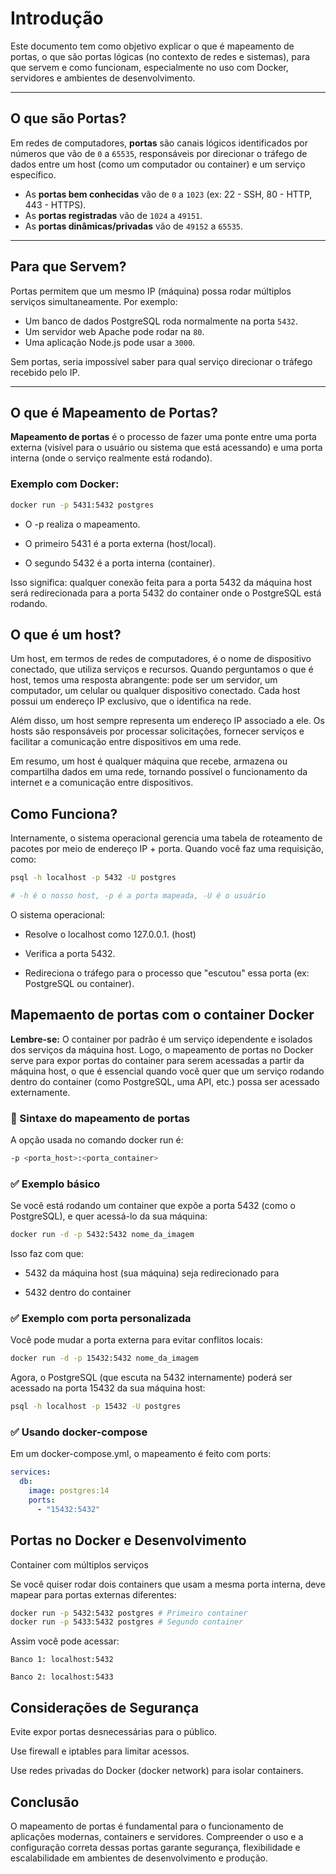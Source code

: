 # Introdução

Este documento tem como objetivo explicar o que é mapeamento de portas, o que são portas lógicas (no contexto de redes e sistemas), para que servem e como funcionam, especialmente no uso com Docker, servidores e ambientes de desenvolvimento.

---

## O que são Portas?

Em redes de computadores, **portas** são canais lógicos identificados por números que vão de `0` a `65535`, responsáveis por direcionar o tráfego de dados entre um host (como um computador ou container) e um serviço específico.

- As **portas bem conhecidas** vão de `0` a `1023` (ex: 22 - SSH, 80 - HTTP, 443 - HTTPS).
- As **portas registradas** vão de `1024` a `49151`.
- As **portas dinâmicas/privadas** vão de `49152` a `65535`.

---

## Para que Servem?

Portas permitem que um mesmo IP (máquina) possa rodar múltiplos serviços simultaneamente. Por exemplo:

- Um banco de dados PostgreSQL roda normalmente na porta `5432`.
- Um servidor web Apache pode rodar na `80`.
- Uma aplicação Node.js pode usar a `3000`.

Sem portas, seria impossível saber para qual serviço direcionar o tráfego recebido pelo IP.

---

## O que é Mapeamento de Portas?

**Mapeamento de portas** é o processo de fazer uma ponte entre uma porta externa (visível para o usuário ou sistema que está acessando) e uma porta interna (onde o serviço realmente está rodando).

### Exemplo com Docker:

```bash
docker run -p 5431:5432 postgres
```

- O -p realiza o mapeamento.

- O primeiro 5431 é a porta externa (host/local).

- O segundo 5432 é a porta interna (container).

Isso significa: qualquer conexão feita para a porta 5432 da máquina host será redirecionada para a porta 5432 do container onde o PostgreSQL está rodando.

## O que é um host? 

Um host, em termos de redes de computadores, é o nome de dispositivo conectado, que utiliza serviços e recursos. Quando perguntamos o que é host, temos uma resposta abrangente: pode ser um servidor, um computador, um celular ou qualquer dispositivo conectado. Cada host possui um endereço IP exclusivo, que o identifica na rede.

Além disso, um host sempre representa um endereço IP associado a ele. Os hosts são responsáveis por processar solicitações, fornecer serviços e facilitar a comunicação entre dispositivos em uma rede.

Em resumo, um host é qualquer máquina que recebe, armazena ou compartilha dados em uma rede, tornando possível o funcionamento da internet e a comunicação entre dispositivos.


## Como Funciona?

Internamente, o sistema operacional gerencia uma tabela de roteamento de pacotes por meio de endereço IP + porta. Quando você faz uma requisição, como:

```bash
psql -h localhost -p 5432 -U postgres

# -h é o nosso host, -p é a porta mapeada, -U é o usuário 
```

O sistema operacional:

- Resolve o localhost como 127.0.0.1. (host)

- Verifica a porta 5432.

- Redireciona o tráfego para o processo que "escutou" essa porta (ex: PostgreSQL ou container).


## Mapemaento de portas com o container Docker

**Lembre-se:** O container por padrão é um serviço idependente e isolados dos serviços da máquina host. Logo, o mapeamento de portas no Docker serve para expor portas do container para serem acessadas a partir da máquina host, o que é essencial quando você quer que um serviço rodando dentro do container (como PostgreSQL, uma API, etc.) possa ser acessado externamente.

### 📌 Sintaxe do mapeamento de portas

A opção usada no comando docker run é:

```bash
-p <porta_host>:<porta_container>
```

### ✅ Exemplo básico
Se você está rodando um container que expõe a porta 5432 (como o PostgreSQL), e quer acessá-lo da sua máquina:

```bash
docker run -d -p 5432:5432 nome_da_imagem
```

Isso faz com que:

- 5432 da máquina host (sua máquina) seja redirecionado para

- 5432 dentro do container

### ✅ Exemplo com porta personalizada
Você pode mudar a porta externa para evitar conflitos locais:

```bash
docker run -d -p 15432:5432 nome_da_imagem
```

Agora, o PostgreSQL (que escuta na 5432 internamente) poderá ser acessado na porta 15432 da sua máquina host:

```bash
psql -h localhost -p 15432 -U postgres
```

### ✅ Usando docker-compose
Em um docker-compose.yml, o mapeamento é feito com ports:

```yaml
services:
  db:
    image: postgres:14
    ports:
      - "15432:5432"
```

## Portas no Docker e Desenvolvimento

Container com múltiplos serviços

Se você quiser rodar dois containers que usam a mesma porta interna, deve mapear para portas externas diferentes:

```bash
docker run -p 5432:5432 postgres # Primeiro container
docker run -p 5433:5432 postgres # Segundo container
```

Assim você pode acessar:

    Banco 1: localhost:5432

    Banco 2: localhost:5433

## Considerações de Segurança

Evite expor portas desnecessárias para o público.

Use firewall e iptables para limitar acessos.

Use redes privadas do Docker (docker network) para isolar containers.

## Conclusão

O mapeamento de portas é fundamental para o funcionamento de aplicações modernas, containers e servidores. Compreender o uso e a configuração correta dessas portas garante segurança, flexibilidade e escalabilidade em ambientes de desenvolvimento e produção.